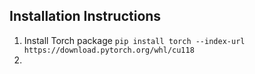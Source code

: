 ## Installation Instructions
1. Install Torch package
```pip install torch --index-url https://download.pytorch.org/whl/cu118  ```
2. 